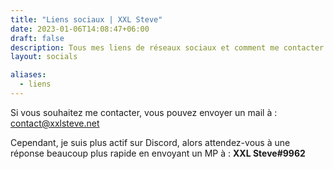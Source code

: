 ```yaml
---
title: "Liens sociaux | XXL Steve"
date: 2023-01-06T14:08:47+06:00
draft: false
description: Tous mes liens de réseaux sociaux et comment me contacter !
layout: socials

aliases:
  - liens
---
```


Si vous souhaitez me contacter, vous pouvez envoyer un mail à : contact@xxlsteve.net

Cependant, je suis plus actif sur Discord, alors attendez-vous à une réponse beaucoup plus rapide en envoyant un MP à : **XXL Steve#9962**